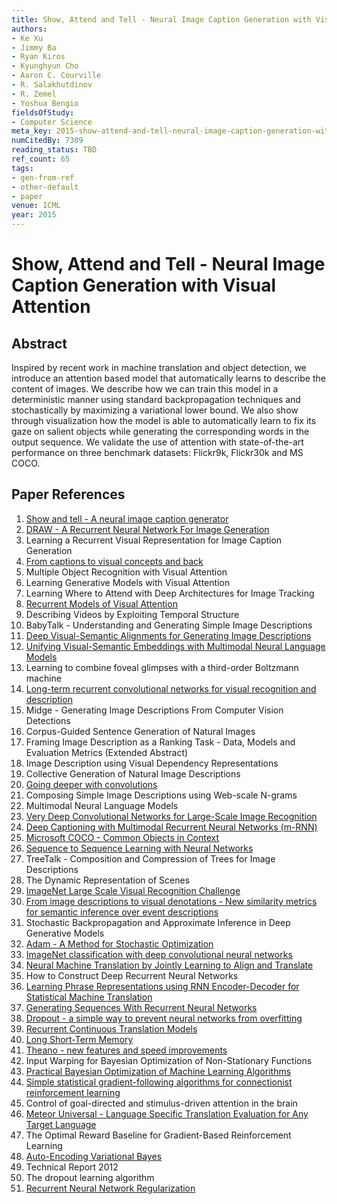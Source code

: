 ```yaml
---
title: Show, Attend and Tell - Neural Image Caption Generation with Visual Attention
authors:
- Ke Xu
- Jimmy Ba
- Ryan Kiros
- Kyunghyun Cho
- Aaron C. Courville
- R. Salakhutdinov
- R. Zemel
- Yoshua Bengio
fieldsOfStudy:
- Computer Science
meta_key: 2015-show-attend-and-tell-neural-image-caption-generation-with-visual-attention
numCitedBy: 7309
reading_status: TBD
ref_count: 65
tags:
- gen-from-ref
- other-default
- paper
venue: ICML
year: 2015
---
```


# Show, Attend and Tell - Neural Image Caption Generation with Visual Attention

## Abstract

Inspired by recent work in machine translation and object detection, we introduce an attention based model that automatically learns to describe the content of images. We describe how we can train this model in a deterministic manner using standard backpropagation techniques and stochastically by maximizing a variational lower bound. We also show through visualization how the model is able to automatically learn to fix its gaze on salient objects while generating the corresponding words in the output sequence. We validate the use of attention with state-of-the-art performance on three benchmark datasets: Flickr9k, Flickr30k and MS COCO.

## Paper References

1. [Show and tell - A neural image caption generator](2015-show-and-tell-a-neural-image-caption-generator)
2. [DRAW - A Recurrent Neural Network For Image Generation](2015-draw-a-recurrent-neural-network-for-image-generation)
3. Learning a Recurrent Visual Representation for Image Caption Generation
4. [From captions to visual concepts and back](2015-from-captions-to-visual-concepts-and-back)
5. Multiple Object Recognition with Visual Attention
6. Learning Generative Models with Visual Attention
7. Learning Where to Attend with Deep Architectures for Image Tracking
8. [Recurrent Models of Visual Attention](2014-recurrent-models-of-visual-attention)
9. Describing Videos by Exploiting Temporal Structure
10. BabyTalk - Understanding and Generating Simple Image Descriptions
11. [Deep Visual-Semantic Alignments for Generating Image Descriptions](2017-deep-visual-semantic-alignments-for-generating-image-descriptions)
12. [Unifying Visual-Semantic Embeddings with Multimodal Neural Language Models](2014-unifying-visual-semantic-embeddings-with-multimodal-neural-language-models)
13. Learning to combine foveal glimpses with a third-order Boltzmann machine
14. [Long-term recurrent convolutional networks for visual recognition and description](2015-long-term-recurrent-convolutional-networks-for-visual-recognition-and-description)
15. Midge - Generating Image Descriptions From Computer Vision Detections
16. Corpus-Guided Sentence Generation of Natural Images
17. Framing Image Description as a Ranking Task - Data, Models and Evaluation Metrics (Extended Abstract)
18. Image Description using Visual Dependency Representations
19. Collective Generation of Natural Image Descriptions
20. [Going deeper with convolutions](2015-going-deeper-with-convolutions)
21. Composing Simple Image Descriptions using Web-scale N-grams
22. Multimodal Neural Language Models
23. [Very Deep Convolutional Networks for Large-Scale Image Recognition](2015-very-deep-convolutional-networks-for-large-scale-image-recognition)
24. [Deep Captioning with Multimodal Recurrent Neural Networks (m-RNN)](2015-deep-captioning-with-multimodal-recurrent-neural-networks-m-rnn)
25. [Microsoft COCO - Common Objects in Context](2014-microsoft-coco-common-objects-in-context)
26. [Sequence to Sequence Learning with Neural Networks](2014-sequence-to-sequence-learning-with-neural-networks)
27. TreeTalk - Composition and Compression of Trees for Image Descriptions
28. The Dynamic Representation of Scenes
29. [ImageNet Large Scale Visual Recognition Challenge](2015-imagenet-large-scale-visual-recognition-challenge)
30. [From image descriptions to visual denotations - New similarity metrics for semantic inference over event descriptions](2014-from-image-descriptions-to-visual-denotations-new-similarity-metrics-for-semantic-inference-over-event-descriptions)
31. Stochastic Backpropagation and Approximate Inference in Deep Generative Models
32. [Adam - A Method for Stochastic Optimization](2015-adam-a-method-for-stochastic-optimization)
33. [ImageNet classification with deep convolutional neural networks](2012-imagenet-classification-with-deep-convolutional-neural-networks)
34. [Neural Machine Translation by Jointly Learning to Align and Translate](2015-neural-machine-translation-by-jointly-learning-to-align-and-translate)
35. How to Construct Deep Recurrent Neural Networks
36. [Learning Phrase Representations using RNN Encoder-Decoder for Statistical Machine Translation](2014-learning-phrase-representations-using-rnn-encoder-decoder-for-statistical-machine-translation)
37. [Generating Sequences With Recurrent Neural Networks](2013-generating-sequences-with-recurrent-neural-networks)
38. [Dropout - a simple way to prevent neural networks from overfitting](2014-dropout-a-simple-way-to-prevent-neural-networks-from-overfitting)
39. [Recurrent Continuous Translation Models](2013-recurrent-continuous-translation-models)
40. [Long Short-Term Memory](1997-long-short-term-memory)
41. [Theano - new features and speed improvements](2012-theano-new-features-and-speed-improvements)
42. Input Warping for Bayesian Optimization of Non-Stationary Functions
43. [Practical Bayesian Optimization of Machine Learning Algorithms](2012-practical-bayesian-optimization-of-machine-learning-algorithms)
44. [Simple statistical gradient-following algorithms for connectionist reinforcement learning](2004-simple-statistical-gradient-following-algorithms-for-connectionist-reinforcement-learning)
45. Control of goal-directed and stimulus-driven attention in the brain
46. [Meteor Universal - Language Specific Translation Evaluation for Any Target Language](2014-meteor-universal-language-specific-translation-evaluation-for-any-target-language)
47. The Optimal Reward Baseline for Gradient-Based Reinforcement Learning
48. [Auto-Encoding Variational Bayes](2014-auto-encoding-variational-bayes)
49. Technical Report 2012
50. The dropout learning algorithm
51. [Recurrent Neural Network Regularization](2014-recurrent-neural-network-regularization)
